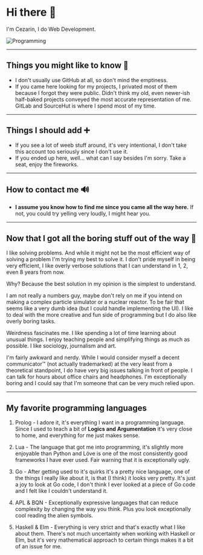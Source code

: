 # Hi there 🐧
I'm Cezarin, I do Web Development.

![Programming](https://media.tenor.com/rS-u5lIUQWsAAAAC/anime-coding.gif)

---
## Things you might like to know 🧐
- I don't usually use GitHub at all, so don't mind the emptiness.
- If you came here looking for my projects, I privated most of them because I forgot they were public. Didn't think my old, even newer-ish half-baked projects conveyed the most accurate representation of me. GitLab and SourceHut is where I spend most of my time.

---
## Things I should add ➕
- If you see a lot of weeb stuff around, it's very intentional, I don't take this account too seriously since I don't use it.
- If you ended up here, well... what can I say besides I'm sorry. Take a seat, enjoy the fireworks.

---
## How to contact me 🔊
- **I assume you know how to find me since you came all the way here.** If not, you could try yelling very loudly, I might hear you.

---
## Now that I got all the boring stuff out of the way 🥳
I like solving problems. And while it might not be the most efficient way of solving a problem I'm trying my best to solve it. I don't pride myself in being very efficient, I like overly verbose solutions that I can understand in 1, 2, even 8 years from now.

Why? Because the best solution in my opinion is the simplest to understand.

I am not really a numbers guy, maybe don't rely on me if you intend on making a complex particle simulator or a nuclear reactor. To be fair that seems like a very dumb idea (but I could handle implementing the UI). I like to deal with the more creative and fun side of programming but I do also like overly boring tasks.

Weirdness fascinates me. I like spending a lot of time learning about unusual things. I enjoy teaching people and simplifying things as much as possible. I like sociology, journalism and art.

I'm fairly awkward and nerdy. While I would consider myself a decent communicator™ (not actually trademarked) at the very least from a theoretical standpoint, I do have very big issues talking in front of people. I can talk for hours about office chairs and headphones. I'm exceptionally boring and I could say that I'm someone that can be very much relied upon.

---
## My favorite programming languages
1. Prolog - I adore it, it's everything I want in a programming language. Since I used to teach a bit of **Logics and Argumentation** it's very close to home, and everything for me just makes sense.

2. Lua - The language that got me into programming, it's slightly more enjoyable than Python and Löve is one of the most consistently good frameworks I have ever used. Fair warning that it is exceptionally ugly.

3. Go - After getting used to it's quirks it's a pretty nice language, one of the things I really like about it, is that (I think) it looks very pretty. It's just a joy to look at Go code, I don't think I ever looked at a piece of Go code and I felt like I couldn't understand it.

4. APL & BQN - Exceptionally expressive languages that can reduce complexity by changing the way you think. Plus you look exceptionally cool reading the alien symbols.

5. Haskell & Elm - Everything is very strict and that's exactly what I like about them. There's not much uncertainty when working with Haskell or Elm, but it's very mathematical approach to certain things makes it a bit of an issue for me.